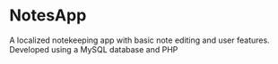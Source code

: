 # NotesApp
A localized notekeeping app with basic note editing and user features. Developed using a MySQL database and PHP
